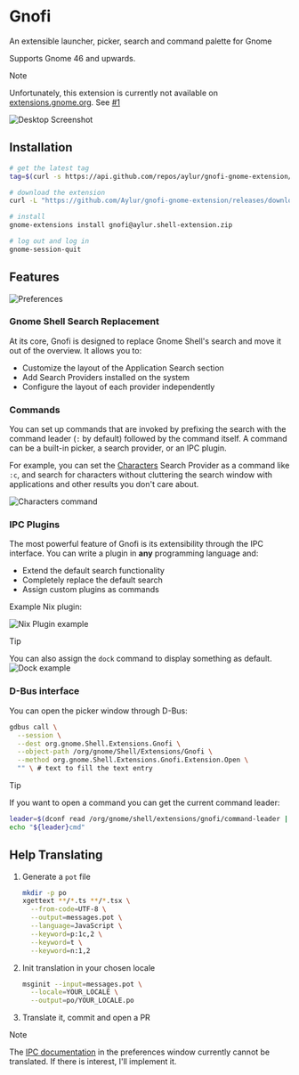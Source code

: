 # Gnofi

An extensible launcher, picker, search and command palette for Gnome

Supports Gnome 46 and upwards.

> [!NOTE]
>
> Unfortunately, this extension is currently not available on
> [extensions.gnome.org](https://extensions.gnome.org/). See
> [#1](https://github.com/Aylur/gnofi-gnome-extension/issues/1)

![Desktop Screenshot](https://github.com/user-attachments/assets/b444c452-1eb2-4735-94ff-eb3fbf877132)

## Installation

```sh
# get the latest tag
tag=$(curl -s https://api.github.com/repos/aylur/gnofi-gnome-extension/releases/latest | jq -r .tag_name)

# download the extension
curl -L "https://github.com/Aylur/gnofi-gnome-extension/releases/download/$tag/gnofi@aylur.shell-extension.zip" -o gnofi@aylur.shell-extension.zip

# install
gnome-extensions install gnofi@aylur.shell-extension.zip

# log out and log in
gnome-session-quit
```

## Features

![Preferences](https://github.com/user-attachments/assets/e76820d3-89d3-417c-9751-a9ebae0788f4)

### Gnome Shell Search Replacement

At its core, Gnofi is designed to replace Gnome Shell's search and move it out
of the overview. It allows you to:

- Customize the layout of the Application Search section
- Add Search Providers installed on the system
- Configure the layout of each provider independently

### Commands

You can set up commands that are invoked by prefixing the search with the
command leader (`:` by default) followed by the command itself. A command can be
a built-in picker, a search provider, or an IPC plugin.

For example, you can set the [Characters](https://apps.gnome.org/Characters/)
Search Provider as a command like `:c`, and search for characters without
cluttering the search window with applications and other results you don't care
about.

![Characters command](https://github.com/user-attachments/assets/4950ed3f-825a-4d76-b744-5885bbab855f)

### IPC Plugins

The most powerful feature of Gnofi is its extensibility through the IPC
interface. You can write a plugin in **any** programming language and:

- Extend the default search functionality
- Completely replace the default search
- Assign custom plugins as commands

Example Nix plugin:

![Nix Plugin example](https://github.com/user-attachments/assets/0f36131d-de81-4cf1-8c6c-72a6d3cf0db9)

> [!TIP]
>
> You can also assign the `dock` command to display something as default.
> ![Dock example](https://github.com/user-attachments/assets/684382ee-b039-4b6e-8312-f56114ddac7c)

### D-Bus interface

You can open the picker window through D-Bus:

```sh
gdbus call \
  --session \
  --dest org.gnome.Shell.Extensions.Gnofi \
  --object-path /org/gnome/Shell/Extensions/Gnofi \
  --method org.gnome.Shell.Extensions.Gnofi.Extension.Open \
  "" \ # text to fill the text entry
```

> [!TIP]
>
> If you want to open a command you can get the current command leader:

```sh
leader=$(dconf read /org/gnome/shell/extensions/gnofi/command-leader | cut -c2)
echo "${leader}cmd"
```

## Help Translating

1. Generate a `pot` file

   ```sh
   mkdir -p po
   xgettext **/*.ts **/*.tsx \
     --from-code=UTF-8 \
     --output=messages.pot \
     --language=JavaScript \
     --keyword=p:1c,2 \
     --keyword=t \
     --keyword=n:1,2
   ```

2. Init translation in your chosen locale

   ```sh
   msginit --input=messages.pot \
     --locale=YOUR_LOCALE \
     --output=po/YOUR_LOCALE.po
   ```

3. Translate it, commit and open a PR

> [!NOTE]
>
> The
> [IPC documentation](https://github.com/Aylur/gnofi-gnome-extension/blob/main/docs/IPC.md)
> in the preferences window currently cannot be translated. If there is
> interest, I'll implement it.
